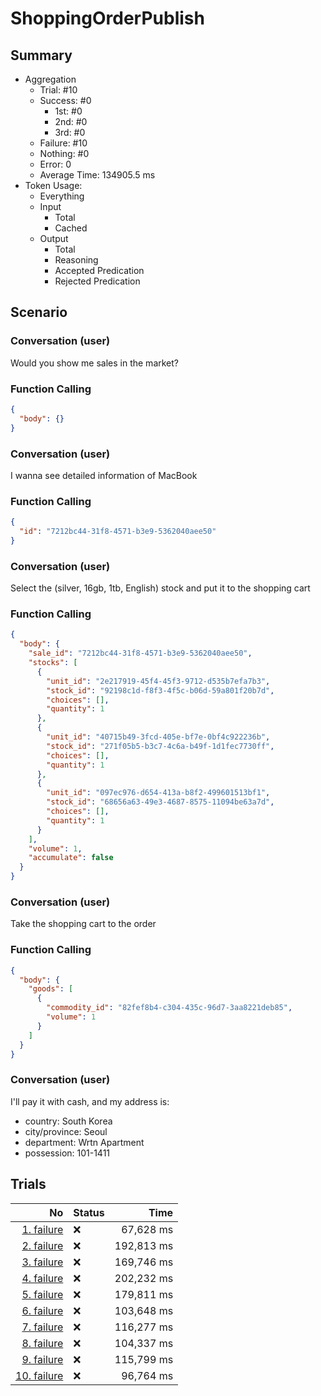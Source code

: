 # ShoppingOrderPublish
## Summary
  - Aggregation
    - Trial: #10
    - Success: #0
      - 1st: #0
      - 2nd: #0
      - 3rd: #0
    - Failure: #10
    - Nothing: #0
    - Error: 0
    - Average Time: 134905.5 ms
  - Token Usage:
    - Everything
    - Input
      - Total
      - Cached
    - Output
      - Total
      - Reasoning
      - Accepted Predication
      - Rejected Predication

## Scenario
### Conversation (user)
Would you show me sales in the market?

### Function Calling
```json
{
  "body": {}
}
```

### Conversation (user)
I wanna see detailed information of MacBook

### Function Calling
```json
{
  "id": "7212bc44-31f8-4571-b3e9-5362040aee50"
}
```

### Conversation (user)
Select the (silver, 16gb, 1tb, English) stock and put it to the shopping cart

### Function Calling
```json
{
  "body": {
    "sale_id": "7212bc44-31f8-4571-b3e9-5362040aee50",
    "stocks": [
      {
        "unit_id": "2e217919-45f4-45f3-9712-d535b7efa7b3",
        "stock_id": "92198c1d-f8f3-4f5c-b06d-59a801f20b7d",
        "choices": [],
        "quantity": 1
      },
      {
        "unit_id": "40715b49-3fcd-405e-bf7e-0bf4c922236b",
        "stock_id": "271f05b5-b3c7-4c6a-b49f-1d1fec7730ff",
        "choices": [],
        "quantity": 1
      },
      {
        "unit_id": "097ec976-d654-413a-b8f2-499601513bf1",
        "stock_id": "68656a63-49e3-4687-8575-11094be63a7d",
        "choices": [],
        "quantity": 1
      }
    ],
    "volume": 1,
    "accumulate": false
  }
}
```

### Conversation (user)
Take the shopping cart to the order

### Function Calling
```json
{
  "body": {
    "goods": [
      {
        "commodity_id": "82fef8b4-c304-435c-96d7-3aa8221deb85",
        "volume": 1
      }
    ]
  }
}
```

### Conversation (user)
I'll pay it with cash, and my address is:

  - country: South Korea
  - city/province: Seoul
  - department: Wrtn Apartment
  - possession: 101-1411

## Trials
No | Status | Time
---:|:-------|------:
[1. failure](./trials/1.failure.json) | ❌ | 67,628 ms
[2. failure](./trials/2.failure.json) | ❌ | 192,813 ms
[3. failure](./trials/3.failure.json) | ❌ | 169,746 ms
[4. failure](./trials/4.failure.json) | ❌ | 202,232 ms
[5. failure](./trials/5.failure.json) | ❌ | 179,811 ms
[6. failure](./trials/6.failure.json) | ❌ | 103,648 ms
[7. failure](./trials/7.failure.json) | ❌ | 116,277 ms
[8. failure](./trials/8.failure.json) | ❌ | 104,337 ms
[9. failure](./trials/9.failure.json) | ❌ | 115,799 ms
[10. failure](./trials/10.failure.json) | ❌ | 96,764 ms